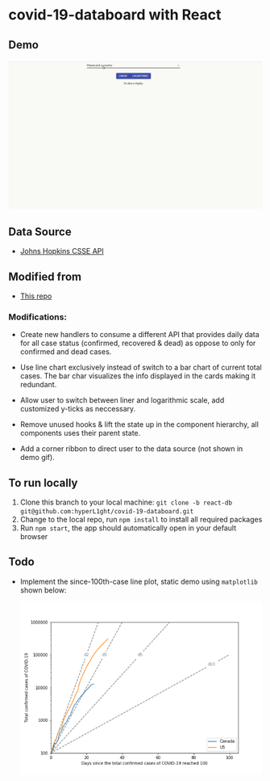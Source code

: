 # covid-19-databoard with React

## Demo
![](doc_imgs/demo.gif)

## Data Source

- [Johns Hopkins CSSE API](https://covid19api.com/)

## Modified from 

- [This repo](https://github.com/adrianhajdin/project_corona_tracker)
### Modifications:

- Create new handlers to consume a different API that provides daily data for all case status (confirmed, recovered & dead) as oppose to only for confirmed and dead cases. 

- Use line chart exclusively instead of switch to a bar chart of current total cases. The bar char visualizes the info displayed in the cards making it redundant.  

- Allow user to switch between liner and logarithmic scale, add customized y-ticks as neccessary.  

- Remove unused hooks & lift the state up in the component hierarchy, all components uses their parent state. 

- Add a corner ribbon to direct user to the data source (not shown in demo gif). 

## To run locally

1. Clone this branch to your local machine: `git clone -b react-db git@github.com:hyperL1ght/covid-19-databoard.git`
2. Change to the local repo, run `npm install` to install all required packages
3. Run `npm start`, the app should automatically open in your default browser

## Todo

- Implement the since-100th-case line plot, static demo using `matplotlib` shown below:

    ![](notebooks/plot.png)
